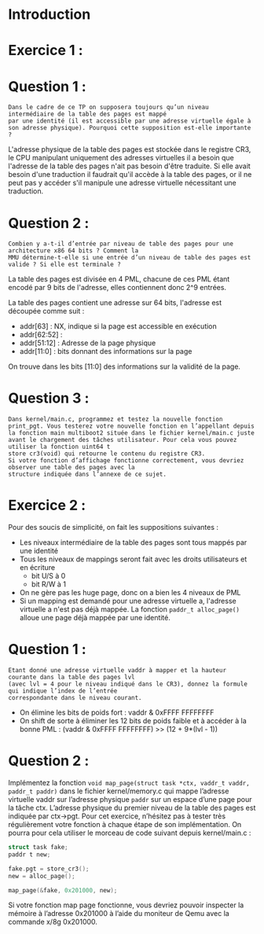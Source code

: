 # Introduction

# Exercice 1 :

# Question 1 :
```
Dans le cadre de ce TP on supposera toujours qu’un niveau intermédiaire de la table des pages est mappé
par une identité (il est accessible par une adresse virtuelle égale à son adresse physique). Pourquoi cette supposition est-elle importante ?
```

L'adresse physique de la table des pages est stockée dans le registre CR3, le CPU manipulant uniquement des adresses virtuelles il a besoin que l'adresse de la table des pages n'ait pas besoin d'être traduite. Si elle avait besoin d'une traduction il faudrait qu'il accède à la table des pages, or il ne peut pas y accéder s'il manipule une adresse virtuelle nécessitant une traduction.


# Question 2 :

```
Combien y a-t-il d’entrée par niveau de table des pages pour une architecture x86 64 bits ? Comment la
MMU détermine-t-elle si une entrée d’un niveau de table des pages est valide ? Si elle est terminale ?
```

La table des pages est divisée en 4 PML, chacune de ces PML étant encodé par 9 bits de l'adresse, elles contiennent donc 2^9 entrées.

La table des pages contient une adresse sur 64 bits, l'adresse est découpée comme suit :
* addr[63] : NX, indique si la page est accessible en exécution
* addr[62:52] : 
* addr[51:12] : Adresse de la page physique
* addr[11:0] : bits donnant des informations sur la page

On trouve dans les bits [11:0] des informations sur la validité de la page.



# Question 3 : 

```
Dans kernel/main.c, programmez et testez la nouvelle fonction print_pgt. Vous testerez votre nouvelle fonction en l’appellant depuis la fonction main multiboot2 située dans le fichier kernel/main.c juste avant le chargement des tâches utilisateur. Pour cela vous pouvez utiliser la fonction uint64 t
store cr3(void) qui retourne le contenu du registre CR3.
Si votre fonction d’affichage fonctionne correctement, vous devriez observer une table des pages avec la
structure indiquée dans l’annexe de ce sujet.
```

# Exercice 2 :

Pour des soucis de simplicité, on fait les suppositions suivantes :
* Les niveaux intermédiaire de la table des pages sont tous mappés par une identité
* Tous les niveaux de mappings seront fait avec les droits utilisateurs et en écriture
    * bit U/S à 0
    * bit R/W à 1
* On ne gère pas les huge page, donc on a bien les 4 niveaux de PML
* Si un mapping est demandé pour une adresse virtuelle a, l'adresse virtuelle a n'est pas déjà mappée. La fonction ``paddr_t alloc_page()`` alloue une page déjà mappée par une identité.

# Question 1 :

```
Etant donné une adresse virtuelle vaddr à mapper et la hauteur courante dans la table des pages lvl
(avec lvl = 4 pour le niveau indiqué dans le CR3), donnez la formule qui indique l’index de l’entrée
correspondante dans le niveau courant.
```

* On élimine les bits de poids fort : vaddr & 0xFFFF FFFFFFFF
* On shift de sorte à éliminer les 12 bits de poids faible et à accéder à la bonne PML :
    (vaddr & 0xFFFF FFFFFFFF) >> (12 + 9*(lvl - 1))

# Question 2 :

Implémentez la fonction ``void map_page(struct task *ctx, vaddr_t vaddr, paddr_t paddr)``
dans le fichier kernel/memory.c qui mappe l’adresse virtuelle vaddr sur l’adresse physique ``paddr`` sur
un espace d’une page pour la tâche ctx. L’adresse physique du premier niveau de la table des pages est
indiquée par ctx->pgt.
Pour cet exercice, n’hésitez pas à tester très régulièrement votre fonction à chaque étape de son implémentation.
On pourra pour cela utiliser le morceau de code suivant depuis kernel/main.c :

```c
struct task fake;
paddr t new;

fake.pgt = store_cr3();
new = alloc_page();

map_page(&fake, 0x201000, new);
```

Si votre fonction map page fonctionne, vous devriez pouvoir inspecter la mémoire à l’adresse 0x201000 à
l’aide du moniteur de Qemu avec la commande x/8g 0x201000.

